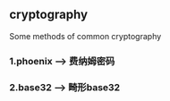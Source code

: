 ## cryptography
Some methods of common cryptography

### 1.phoenix  --> 费纳姆密码
### 2.base32   --> 畸形base32

